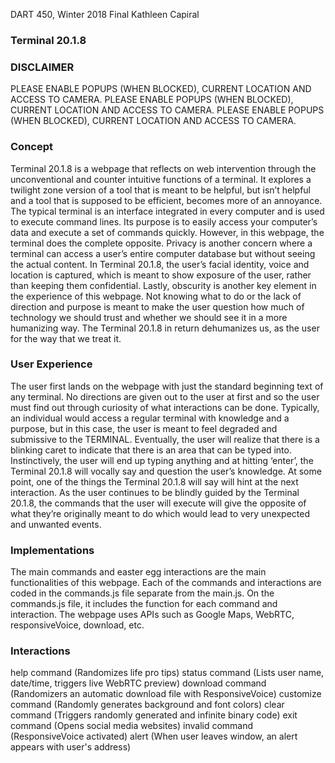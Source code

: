 DART 450, Winter 2018
Final
Kathleen Capiral

### Terminal 20.1.8

### DISCLAIMER
PLEASE ENABLE POPUPS (WHEN BLOCKED), CURRENT LOCATION AND ACCESS TO CAMERA.
PLEASE ENABLE POPUPS (WHEN BLOCKED), CURRENT LOCATION AND ACCESS TO CAMERA.
PLEASE ENABLE POPUPS (WHEN BLOCKED), CURRENT LOCATION AND ACCESS TO CAMERA.

### Concept
Terminal 20.1.8 is a webpage that reflects on web intervention through the unconventional and counter intuitive functions of a terminal. It explores a twilight zone version of a tool that is meant to be helpful, but isn’t helpful and a tool that is supposed to be efficient, becomes more of an annoyance. The typical terminal is an interface integrated in every computer and is used to execute command lines. Its purpose is to easily access your computer’s data and execute a set of commands quickly. However, in this webpage, the terminal does the complete opposite. Privacy is another concern where a terminal can access a user’s entire computer database but without seeing the actual content. In Terminal 20.1.8, the user’s facial identity, voice and location is captured, which is meant to show exposure of the user, rather than keeping them confidential. Lastly, obscurity is another key element in the experience of this webpage. Not knowing what to do or the lack of direction and purpose is meant to make the user question how much of technology we should trust and whether we should see it in a more humanizing way. The Terminal 20.1.8 in return dehumanizes us, as the user for the way that we treat it.

### User Experience
The user first lands on the webpage with just the standard beginning text of any terminal. No directions are given out to the user at first and so the user must find out through curiosity of what interactions can be done. Typically, an individual would access a regular terminal with knowledge and a purpose, but in this case, the user is meant to feel degraded and submissive to the TERMINAL. Eventually, the user will realize that there is a blinking caret to indicate that there is an area that can be typed into. Instinctively, the user will end up typing anything and at hitting ‘enter’, the Terminal 20.1.8 will vocally say and question the user’s knowledge. At some point, one of the things the Terminal 20.1.8 will say will hint at the next interaction. As the user continues to be blindly guided by the Terminal 20.1.8, the commands that the user will execute will give the opposite of what they’re originally meant to do which would lead to very unexpected and unwanted events.

### Implementations
The main commands and easter egg interactions are the main functionalities of this webpage. Each of the commands and interactions are coded in the commands.js file separate from the main.js. On the commands.js file, it includes the function for each command and interaction. The webpage uses APIs such as Google Maps, WebRTC, responsiveVoice, download, etc.

### Interactions
help command (Randomizes life pro tips)
status command (Lists user name, date/time, triggers live WebRTC preview)
download command (Randomizers an automatic download file with ResponsiveVoice)
customize command (Randomly generates background and font colors)
clear command (Triggers randomly generated and infinite binary code)
exit command (Opens social media websites)
invalid command (ResponsiveVoice activated)
alert (When user leaves window, an alert appears with user's address)
